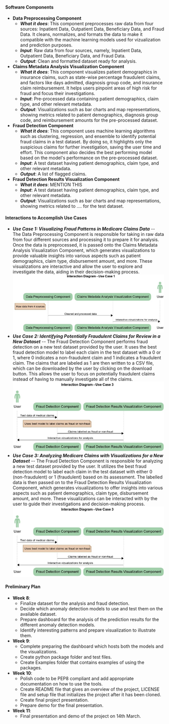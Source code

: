 #### Software Components
* **Data Preprocessing Component**
    * ***What it does***: This component preprocesses raw data from four sources: Inpatient Data, Outpatient Data, Beneficiary Data, and Fraud Data. It cleans, normalizes, and formats the data to make it compatible with the machine learning models used for vizualization and prediction purposes.
    * ***Input***: Raw data from four sources, namely, Inpatient Data, Outpatient Data, Beneficiary Data, and Fraud Data.
    * ***Output***: Clean and formatted dataset ready for analysis.
* **Claims Metadata Analysis Visualization Component**
    * ***What it does***: This component visualizes patient demographics in insurance claims, such as state-wise percentage fraudulent claims, and factors like days admitted, diagnosis group code, and insurance claim reimbursement. It helps users pinpoint areas of high risk for fraud and focus their investigations.
    * ***Input***: Pre-processed data containing patient demographics, claim type, and other relevant metadata.
    * ***Output***: Visualizations such as bar charts and map representations, showing metrics related to patient demographics, diagnosis group code, and reimbursement amounts for the pre-processed dataset.
* **Fraud Detection Component**
    * ***What it does***: This component uses machine learning algorithms such as clustering, regression, and ensemble to identify potential fraud claims in a test dataset. By doing so, it highlights only the suspicious claims for further investigation, saving the user time and effort. This component also decides the best performing model based on the model's performance on the pre-processed dataset. 
    * ***Input***: A test dataset having patient demographics, claim type, and other relevant metadata.
    * ***Output***: A list of flagged claims.
* **Fraud Detection Results Visualization Component**
    * ***What it does***: MENTION THIS
    * ***Input***: A test dataset having patient demographics, claim type, and other relevant metadata.
    * ***Output***: Visualizations such as bar charts and map representations, showing metrics related to .... for the test dataset.


#### Interactions to Accomplish Use Cases
- ***Use Case 1: Visualizing Fraud Patterns in Medicare Claims Data*** -- The Data Preprocessing Component is responsible for taking in raw data from four different sources and processing it to prepare it for analysis. Once the data is preprocessed, it is passed onto the Claims Metadata Analysis Visualization Component, which generates visualizations to provide valuable insights into various aspects such as patient demographics, claim type, disbursement amount, and more. These visualizations are interactive and allow the user to explore and investigate the data, aiding in their decision-making process.
![Interaction Diagram - Use Case 1](Interaction_Diagram_Use_Case_1.jpg)
- ***Use Case 2: Identifying Potentially Fraudulent Claims for Review in a New Dataset*** -- The Fraud Detection Component performs fraud detection on a new test dataset provided by the user. It uses the best fraud detection model to label each claim in the test dataset with a 0 or 1, where 0 indicates a non-fraudulent claim and 1 indicates a fraudulent claim. The claims that are labeled as 1 are then written to a CSV file, which can be downloaded by the user by clicking on the download button. This allows the user to focus on potentially fraudulent claims instead of having to manually investigate all of the claims.
![Interaction Diagram - Use Case 3](Interaction_Diagram_Use_Case_3.jpg)
- ***Use Case 3: Analyzing Medicare Claims with Visualizations for a New Dataset*** -- The Fraud Detection Component is responsible for analyzing a new test dataset provided by the user. It utilizes the best fraud detection model to label each claim in the test dataset with either 0 (non-fraudulent) or 1 (fraudulent) based on its assessment. The labelled data is then passed on to the Fraud Detection Results Visualization Component, which generates visualizations to offer insights into various aspects such as patient demographics, claim type, disbursement amount, and more. These visualizations can be interacted with by the user to guide their investigations and decision-making process.
![Interaction Diagram - Use Case 3](Interaction_Diagram_Use_Case_3.jpg)

#### Preliminary Plan
- **Week 8**:
    * Finalize dataset for the analysis and fraud detection.
    * Decide which anomaly detection models to use and test them on the available dataset.
    * Prepare dashboard for the analysis of the prediction results for the different anomaly detection models.
    * Identify interesting patterns and prepare visualization to illustrate them.
- **Week 9**:
    * Complete preparing the dashboard which hosts both the models and the visualizations.
    * Create python package folder and test files.
    * Create Examples folder that contains examples of using the packages.
- **Week 10**:
    * Polish code to be PEP8 compliant and add appropriate documentation on how to use the tools.
    * Create README file that gives an overview of the project, LICENSE file and setup file that initializes the project after it has been cloned.
    * Create final project presentation.
    * Prepare demo for the final presentation.
- **Week 11**:
    * Final presentation and demo of the project on 14th March.
